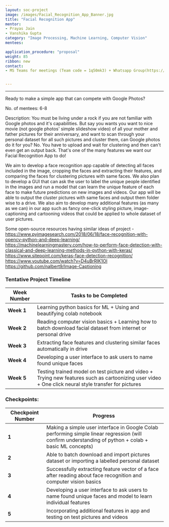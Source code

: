 ```yaml
---
layout: soc-project
image: /images/Facial_Recognition_App_Banner.jpg
title: "Facial Recognition App"
mentor: 
- Prayas Jain
- Vanshika Gupta 
category: "Image Processing, Machine Learning, Computer Vision"
mentees:

application_procedure: "proposal" 
weight: 85
ribbon: new
contact:
- MS Teams for meetings (Team code = 1q50mk3) + Whatsapp Group(https://chat.whatsapp.com/HuoXHBOcwUFAu5M3YPnssA)


---
```


---

Ready to make a simple app that can compete with Google Photos?

<!--break-->

No. of mentees: 6-8

Description:
You must be living under a rock if you are not familiar with Google photos and it's capabilities. But say you wants you want to nice movie (not google photos' simple slideshow video) of all your mother and father pictures for their anniversary, and want to scan through your personal dataset for all such pictures and cluster them, can Google photos do it for you? No. You have to upload and wait for clustering and then can't even get an output back. That's one of the many features we want our Facial Recognition App to do!

We aim to develop a face recognition app capable of detecting all faces included in the image, cropping the faces and extracting their features, and comparing the faces for clustering pictures with same faces. We also plan to develop a GUI that can ask the user to label the unique people identified in the images and run a model that can learn the unique feature of each face to make future predictions on new images and videos. Our app will be able to output the cluster pictures with same faces and output them folder wise to a drive. We also aim to develop many additional features (as many as we can) in our app such as fancy one-click styling picture, image-captioning and cartooning videos that could be applied to whole dataset of user pictures.

Some open-source resources having similar ideas of project - 
https://www.pyimagesearch.com/2018/06/18/face-recognition-with-opencv-python-and-deep-learning/
https://machinelearningmastery.com/how-to-perform-face-detection-with-classical-and-deep-learning-methods-in-python-with-keras/
https://www.sitepoint.com/keras-face-detection-recognition/
https://www.youtube.com/watch?v=D4uBrRIK1OI
https://github.com/nalbert9/Image-Captioning


<!--break-->

<!--break-->
### Tentative Project Timeline


|Week Number  | Tasks to be Completed|
|--- | --- | 
|**Week 1** | Learning python basics for ML + Using and beautifying colab notebook   |
|**Week 2** | Reading computer vision basics + Learning how to batch download facial dataset from internet or personal drive |
|**Week 3** |Extracting face features and clustering similar faces automatically in drive|
|**Week 4** | Developing a user interface to ask users to name found unique faces |
|**Week 5** | Testing trained model on test picture and video + Trying new features such as cartoonizing user video + One click neural style transfer for pictures |


### Checkpoints:
<!--break-->

|Checkpoint Number  | Progress|
|--- | --- | 
|**1** | Making a simple user interface in Google Colab performing simple linear regression (will confirm understanding of python + colab + basic ML concepts)|
|**2** |Able to batch download and import pictures dataset or importing a labelled personal dataset |
|**3** |Successfully extracting feature vector of a face after reading about face recognition and computer vision basics|
|**4** |Developing a user interface to ask users to name found unique faces and model to learn individual features|
|**5** | Incorporating additional features in app and testing on test pictures and videos|

<!--break-->